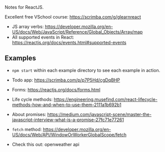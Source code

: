 Notes for ReactJS.

Excellent free VSchool course: https://scrimba.com/g/glearnreact

* JS array verbs: https://developer.mozilla.org/en-US/docs/Web/JavaScript/Reference/Global_Objects/Array/map
* All supported events in React: https://reactjs.org/docs/events.html#supported-events


## Examples

* `npm start` within each example directory to see each example in action.
* Todo app: https://scrimba.com/p/p7P5Hd/cgDqBHP

* Forms: https://reactjs.org/docs/forms.html
* Life cycle methods: https://engineering.musefind.com/react-lifecycle-methods-how-and-when-to-use-them-2111a1b692b1
* About promises: https://medium.com/javascript-scene/master-the-javascript-interview-what-is-a-promise-27fc71e77261
* `fetch` method: https://developer.mozilla.org/en-US/docs/Web/API/WindowOrWorkerGlobalScope/fetch

* Check this out: openweather api
